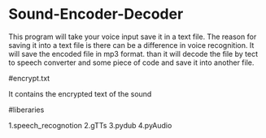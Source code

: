 # Sound-Encoder-Decoder
This program will take your voice input save it in a text file. The reason for saving it into a text file is there can be a difference in voice recognition.  It will save the encoded file in mp3 format. than it will decode the file by tect to speech converter and some piece of code and save it into another file.

#encrypt.txt

It contains the encrypted text of the sound

#liberaries 

1.speech_recognotion
2.gTTs
3.pydub
4.pyAudio

